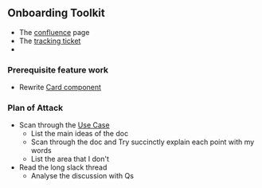 ## Onboarding Toolkit
- The [confluence](https://smartlyio.atlassian.net/wiki/spaces/DUPLO/pages/2895446965/Onboarding+Toolkit) page
- The [tracking ticket](https://smartlyio.atlassian.net/browse/DUPLO-1918)
- 
### Prerequisite feature work 
- Rewrite [Card component](https://smartlyio.atlassian.net/browse/DUPLO-1938)

### Plan of Attack
- Scan through the  [Use Case](https://docs.google.com/document/d/14G9c9KcbKE-vCd0dpTa81ugbIsI9rbFCYWCNAjEvlks/edit)
	- List the main ideas of the doc
	- Scan through the doc and Try succinctly explain each point with my words
	- List the area that I don't 
- Read the long slack thread 
	- Analyse the discussion with Qs